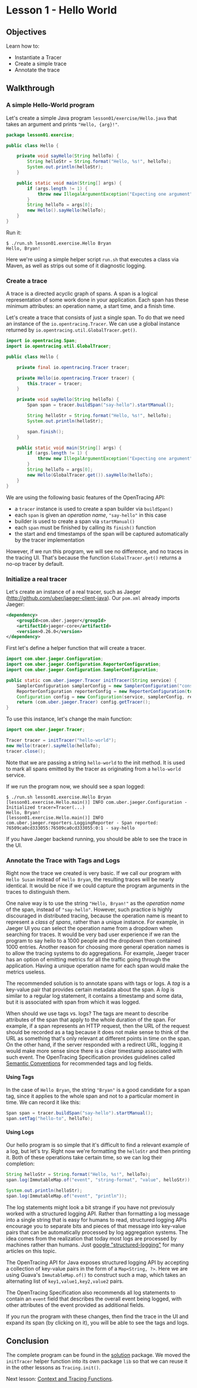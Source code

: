 # Lesson 1 - Hello World

## Objectives

Learn how to:

* Instantiate a Tracer
* Create a simple trace
* Annotate the trace

## Walkthrough

### A simple Hello-World program

Let's create a simple Java program `lesson01/exercise/Hello.java` that takes an argument and prints `"Hello, {arg}!"`.

```java
package lesson01.exercise;

public class Hello {

    private void sayHello(String helloTo) {
        String helloStr = String.format("Hello, %s!", helloTo);
        System.out.println(helloStr);
    }

    public static void main(String[] args) {
        if (args.length != 1) {
            throw new IllegalArgumentException("Expecting one argument");
        }
        String helloTo = args[0];
        new Hello().sayHello(helloTo);
    }
}
```

Run it:
```
$ ./run.sh lesson01.exercise.Hello Bryan
Hello, Bryan!
```

Here we're using a simple helper script `run.sh` that executes a class via Maven,
as well as strips out some of it diagnostic logging.

### Create a trace

A trace is a directed acyclic graph of spans. A span is a logical representation of some work done in your application.
Each span has these minimum attributes: an operation name, a start time, and a finish time.

Let's create a trace that consists of just a single span. To do that we need an instance of the `io.opentracing.Tracer`.
We can use a global instance returned by `io.opentracing.util.GlobalTracer.get()`.

```java
import io.opentracing.Span;
import io.opentracing.util.GlobalTracer;

public class Hello {

    private final io.opentracing.Tracer tracer;

    private Hello(io.opentracing.Tracer tracer) {
        this.tracer = tracer;
    }

    private void sayHello(String helloTo) {
        Span span = tracer.buildSpan("say-hello").startManual();

        String helloStr = String.format("Hello, %s!", helloTo);
        System.out.println(helloStr);

        span.finish();
    }

    public static void main(String[] args) {
        if (args.length != 1) {
            throw new IllegalArgumentException("Expecting one argument");
        }
        String helloTo = args[0];
        new Hello(GlobalTracer.get()).sayHello(helloTo);
    }
}
```

We are using the following basic features of the OpenTracing API:
  * a `tracer` instance is used to create a span builder via `buildSpan()`
  * each `span` is given an _operation name_, `"say-hello"` in this case
  * builder is used to create a span via `startManual()`
  * each `span` must be finished by calling its `finish()` function
  * the start and end timestamps of the span will be captured automatically by the tracer implementation

However, if we run this program, we will see no difference, and no traces in the tracing UI.
That's because the function `GlobalTracer.get()` returns a no-op tracer by default.

### Initialize a real tracer

Let's create an instance of a real tracer, such as Jaeger (http://github.com/uber/jaeger-client-java).
Our `pom.xml` already imports Jaeger:

```xml
<dependency>
    <groupId>com.uber.jaeger</groupId>
    <artifactId>jaeger-core</artifactId>
    <version>0.26.0</version>
</dependency>
```

First let's define a helper function that will create a tracer.

```java
import com.uber.jaeger.Configuration;
import com.uber.jaeger.Configuration.ReporterConfiguration;
import com.uber.jaeger.Configuration.SamplerConfiguration;

public static com.uber.jaeger.Tracer initTracer(String service) {
    SamplerConfiguration samplerConfig = new SamplerConfiguration("const", 1);
    ReporterConfiguration reporterConfig = new ReporterConfiguration(true, null, null, null, null);
    Configuration config = new Configuration(service, samplerConfig, reporterConfig);
    return (com.uber.jaeger.Tracer) config.getTracer();
}
```

To use this instance, let's change the main function:

```java
import com.uber.jaeger.Tracer;

Tracer tracer = initTracer("hello-world");
new Hello(tracer).sayHello(helloTo);
tracer.close();
```

Note that we are passing a string `hello-world` to the init method. It is used to mark all spans emitted by
the tracer as originating from a `hello-world` service.

If we run the program now, we should see a span logged:

```
$ ./run.sh lesson01.exercise.Hello Bryan
[lesson01.exercise.Hello.main()] INFO com.uber.jaeger.Configuration - Initialized tracer=Tracer(...)
Hello, Bryan!
[lesson01.exercise.Hello.main()] INFO com.uber.jaeger.reporters.LoggingReporter - Span reported: 76509ca0cd333055:76509ca0cd333055:0:1 - say-hello
```

If you have Jaeger backend running, you should be able to see the trace in the UI.

### Annotate the Trace with Tags and Logs

Right now the trace we created is very basic. If we call our program with `Hello Susan`
instead of `Hello Bryan`, the resulting traces will be nearly identical. It would be nice if we could
capture the program arguments in the traces to distinguish them.

One naive way is to use the string `"Hello, Bryan!"` as the _operation name_ of the span, instead of `"say-hello"`.
However, such practice is highly discouraged in distributed tracing, because the operation name is meant to
represent a _class of spans_, rather than a unique instance. For example, in Jaeger UI you can select the
operation name from a dropdown when searching for traces. It would be very bad user experience if we ran the
program to say hello to a 1000 people and the dropdown then contained 1000 entries. Another reason for choosing
more general operation names is to allow the tracing systems to do aggregations. For example, Jaeger tracer
has an option of emitting metrics for all the traffic going through the application. Having a unique
operation name for each span would make the metrics useless.

The recommended solution is to annotate spans with tags or logs. A _tag_ is a key-value pair that provides
certain metadata about the span. A _log_ is similar to a regular log statement, it contains
a timestamp and some data, but it is associated with span from which it was logged.

When should we use tags vs. logs?  The tags are meant to describe attributes of the span that apply
to the whole duration of the span. For example, if a span represents an HTTP request, then the URL of the
request should be recorded as a tag because it does not make sense to think of the URL as something
that's only relevant at different points in time on the span. On the other hand, if the server responded
with a redirect URL, logging it would make more sense since there is a clear timestamp associated with such
event. The OpenTracing Specification provides guidelines called [Semantic Conventions][semantic-conventions]
for recommended tags and log fields.

#### Using Tags

In the case of `Hello Bryan`, the string `"Bryan"` is a good candidate for a span tag, since it applies
to the whole span and not to a particular moment in time. We can record it like this:

```java
Span span = tracer.buildSpan("say-hello").startManual();
span.setTag("hello-to", helloTo);
```

#### Using Logs

Our hello program is so simple that it's difficult to find a relevant example of a log, but let's try.
Right now we're formatting the `helloStr` and then printing it. Both of these operations take certain
time, so we can log their completion:

```java
String helloStr = String.format("Hello, %s!", helloTo);
span.log(ImmutableMap.of("event", "string-format", "value", helloStr));

System.out.println(helloStr);
span.log(ImmutableMap.of("event", "println"));
```

The log statements might look a bit strange if you have not previosuly worked with a structured logging API.
Rather than formatting a log message into a single string that is easy for humans to read, structured
logging APIs encourage you to separate bits and pieces of that message into key-value pairs that can be
automatically processed by log aggregation systems. The idea comes from the realization that today most
logs are processed by machines rather than humans. Just [google "structured-logging"][google-logging]
for many articles on this topic.

The OpenTracing API for Java exposes structured logging API by accepting a collection of key-value pairs
in the form of a `Map<String, ?>`. Here we are using Guava's `ImmutableMap.of()` to construct such a map,
which takes an alternating list of `key1,value1,key2,value2` pairs.

The OpenTracing Specification also recommends all log statements to contain an `event` field that
describes the overall event being logged, with other attributes of the event provided as additional fields.

If you run the program with these changes, then find the trace in the UI and expand its span (by clicking on it),
you will be able to see the tags and logs.

## Conclusion

The complete program can be found in the [solution](./solution) package. We moved the `initTracer`
helper function into its own package `lib` so that we can reuse it in the other lessons as `Tracing.init()`.

Next lesson: [Context and Tracing Functions](../lesson02).

[semantic-conventions]: https://github.com/opentracing/specification/blob/master/semantic_conventions.md
[google-logging]: https://www.google.com/search?q=structured-logging
